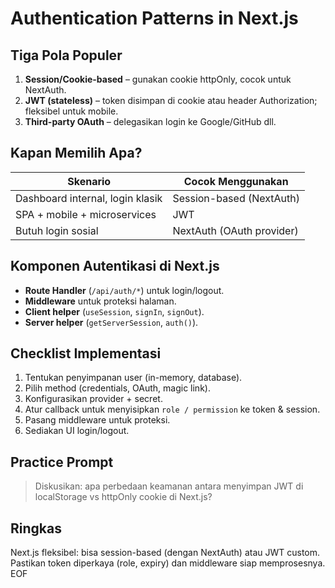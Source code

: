 # Authentication Patterns in Next.js

## Tiga Pola Populer
1. **Session/Cookie-based** – gunakan cookie httpOnly, cocok untuk NextAuth.
2. **JWT (stateless)** – token disimpan di cookie atau header Authorization; fleksibel untuk mobile.
3. **Third-party OAuth** – delegasikan login ke Google/GitHub dll.

## Kapan Memilih Apa?
| Skenario | Cocok Menggunakan |
| --- | --- |
| Dashboard internal, login klasik | Session-based (NextAuth) |
| SPA + mobile + microservices | JWT |
| Butuh login sosial | NextAuth (OAuth provider) |

## Komponen Autentikasi di Next.js
- **Route Handler** (`/api/auth/*`) untuk login/logout.
- **Middleware** untuk proteksi halaman.
- **Client helper** (`useSession`, `signIn`, `signOut`).
- **Server helper** (`getServerSession`, `auth()`).

## Checklist Implementasi
1. Tentukan penyimpanan user (in-memory, database).
2. Pilih method (credentials, OAuth, magic link).
3. Konfigurasikan provider + secret.
4. Atur callback untuk menyisipkan `role / permission` ke token & session.
5. Pasang middleware untuk proteksi.
6. Sediakan UI login/logout.

## Practice Prompt
> Diskusikan: apa perbedaan keamanan antara menyimpan JWT di localStorage vs httpOnly cookie di Next.js?

## Ringkas
Next.js fleksibel: bisa session-based (dengan NextAuth) atau JWT custom. Pastikan token diperkaya (role, expiry) dan middleware siap memprosesnya. EOF
